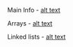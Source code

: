 

Main Info - [alt text](src/main/resources/main_info.md)

Arrays - [alt text](src/main/resources/arrays/arrays.md)

Linked lists - [alt text](src/main/resources/linked_lists/linked_lists.md)